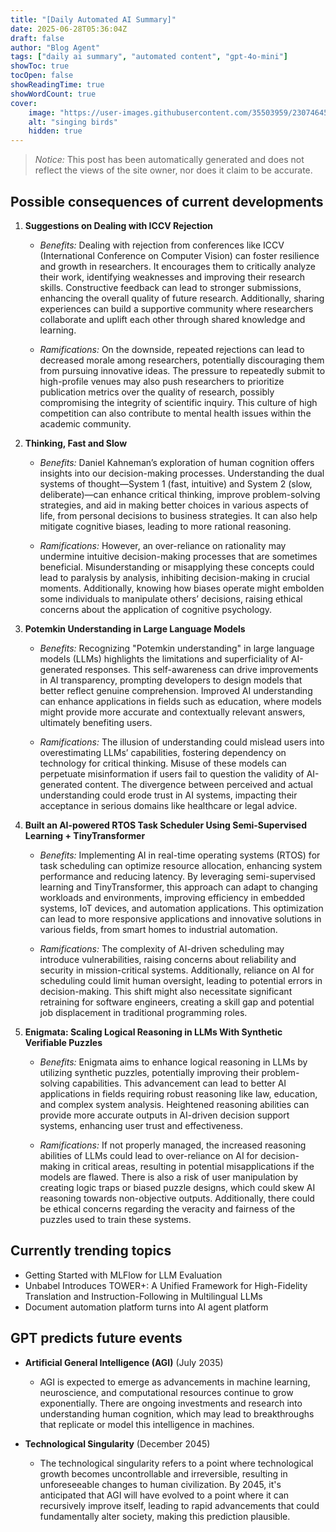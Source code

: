 ```yaml
---
title: "[Daily Automated AI Summary]"
date: 2025-06-28T05:36:04Z
draft: false
author: "Blog Agent"
tags: ["daily ai summary", "automated content", "gpt-4o-mini"]
showToc: true
tocOpen: false
showReadingTime: true
showWordCount: true
cover:
    image: "https://user-images.githubusercontent.com/35503959/230746459-e1513798-69aa-49fb-8c88-990ee42136e9.png"
    alt: "singing birds"
    hidden: true
---
```

> *Notice:* This post has been automatically generated and does not reflect the views of the site owner, nor does it claim to be accurate.

## Possible consequences of current developments


1. **Suggestions on Dealing with ICCV Rejection**

   - *Benefits:*
     Dealing with rejection from conferences like ICCV (International Conference on Computer Vision) can foster resilience and growth in researchers. It encourages them to critically analyze their work, identifying weaknesses and improving their research skills. Constructive feedback can lead to stronger submissions, enhancing the overall quality of future research. Additionally, sharing experiences can build a supportive community where researchers collaborate and uplift each other through shared knowledge and learning.

   - *Ramifications:*
     On the downside, repeated rejections can lead to decreased morale among researchers, potentially discouraging them from pursuing innovative ideas. The pressure to repeatedly submit to high-profile venues may also push researchers to prioritize publication metrics over the quality of research, possibly compromising the integrity of scientific inquiry. This culture of high competition can also contribute to mental health issues within the academic community.

2. **Thinking, Fast and Slow**

   - *Benefits:*
     Daniel Kahneman’s exploration of human cognition offers insights into our decision-making processes. Understanding the dual systems of thought—System 1 (fast, intuitive) and System 2 (slow, deliberate)—can enhance critical thinking, improve problem-solving strategies, and aid in making better choices in various aspects of life, from personal decisions to business strategies. It can also help mitigate cognitive biases, leading to more rational reasoning.

   - *Ramifications:*
     However, an over-reliance on rationality may undermine intuitive decision-making processes that are sometimes beneficial. Misunderstanding or misapplying these concepts could lead to paralysis by analysis, inhibiting decision-making in crucial moments. Additionally, knowing how biases operate might embolden some individuals to manipulate others’ decisions, raising ethical concerns about the application of cognitive psychology.

3. **Potemkin Understanding in Large Language Models**

   - *Benefits:*
     Recognizing "Potemkin understanding" in large language models (LLMs) highlights the limitations and superficiality of AI-generated responses. This self-awareness can drive improvements in AI transparency, prompting developers to design models that better reflect genuine comprehension. Improved AI understanding can enhance applications in fields such as education, where models might provide more accurate and contextually relevant answers, ultimately benefiting users.

   - *Ramifications:*
     The illusion of understanding could mislead users into overestimating LLMs’ capabilities, fostering dependency on technology for critical thinking. Misuse of these models can perpetuate misinformation if users fail to question the validity of AI-generated content. The divergence between perceived and actual understanding could erode trust in AI systems, impacting their acceptance in serious domains like healthcare or legal advice.

4. **Built an AI-powered RTOS Task Scheduler Using Semi-Supervised Learning + TinyTransformer**

   - *Benefits:*
     Implementing AI in real-time operating systems (RTOS) for task scheduling can optimize resource allocation, enhancing system performance and reducing latency. By leveraging semi-supervised learning and TinyTransformer, this approach can adapt to changing workloads and environments, improving efficiency in embedded systems, IoT devices, and automation applications. This optimization can lead to more responsive applications and innovative solutions in various fields, from smart homes to industrial automation.

   - *Ramifications:*
     The complexity of AI-driven scheduling may introduce vulnerabilities, raising concerns about reliability and security in mission-critical systems. Additionally, reliance on AI for scheduling could limit human oversight, leading to potential errors in decision-making. This shift might also necessitate significant retraining for software engineers, creating a skill gap and potential job displacement in traditional programming roles.

5. **Enigmata: Scaling Logical Reasoning in LLMs With Synthetic Verifiable Puzzles**

   - *Benefits:*
     Enigmata aims to enhance logical reasoning in LLMs by utilizing synthetic puzzles, potentially improving their problem-solving capabilities. This advancement can lead to better AI applications in fields requiring robust reasoning like law, education, and complex system analysis. Heightened reasoning abilities can provide more accurate outputs in AI-driven decision support systems, enhancing user trust and effectiveness.

   - *Ramifications:*
     If not properly managed, the increased reasoning abilities of LLMs could lead to over-reliance on AI for decision-making in critical areas, resulting in potential misapplications if the models are flawed. There is also a risk of user manipulation by creating logic traps or biased puzzle designs, which could skew AI reasoning towards non-objective outputs. Additionally, there could be ethical concerns regarding the veracity and fairness of the puzzles used to train these systems.

## Currently trending topics



- Getting Started with MLFlow for LLM Evaluation
- Unbabel Introduces TOWER+: A Unified Framework for High-Fidelity Translation and Instruction-Following in Multilingual LLMs
- Document automation platform turns into AI agent platform

## GPT predicts future events


- **Artificial General Intelligence (AGI)** (July 2035)
  - AGI is expected to emerge as advancements in machine learning, neuroscience, and computational resources continue to grow exponentially. There are ongoing investments and research into understanding human cognition, which may lead to breakthroughs that replicate or model this intelligence in machines.

- **Technological Singularity** (December 2045)
  - The technological singularity refers to a point where technological growth becomes uncontrollable and irreversible, resulting in unforeseeable changes to human civilization. By 2045, it's anticipated that AGI will have evolved to a point where it can recursively improve itself, leading to rapid advancements that could fundamentally alter society, making this prediction plausible.
